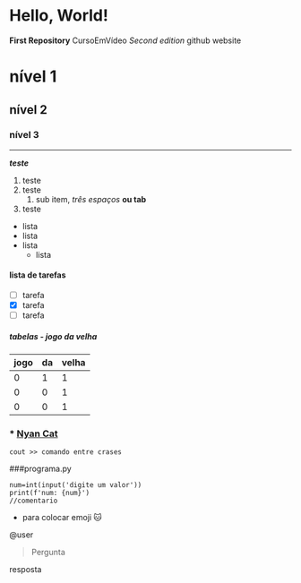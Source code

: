 # Hello, World!
**First Repository** CursoEmVídeo
*Second edition* github website

# nível 1
## nível 2
### nível 3
---
***teste***
1. teste
1. teste
   1. sub item, *três espaços* **ou tab**
1. teste

* lista
* lista
* lista
  * lista
  
#### lista de tarefas
- [ ] tarefa
- [x] tarefa
- [ ] tarefa

##### tabelas - jogo da velha

jogo|da|velha
--|--|--
0|1|1
0|0|1
0|0|1

### * [Nyan Cat](http://nyan.cat)

`cout >> comando entre crases`

###programa.py

```
num=int(input('digite um valor'))
print(f'num: {num}')
//comentario
```

* para colocar emoji :cat:

@user

>Pergunta

resposta
